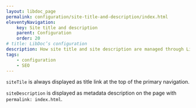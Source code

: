```yaml
---
layout: libdoc_page
permalink: configuration/site-title-and-description/index.html
eleventyNavigation:
    key: Site title and description
    parent: Configuration
    order: 20
# title: LibDoc’s configuration
description: How site title and site description are managed through LibDoc build
tags:
    - configuration
    - SEO
---
```


`siteTile` is always displayed as title link at the top of the primary navigation.

`siteDescription` is displayed as metadata description on the page with `permalink: index.html`.
